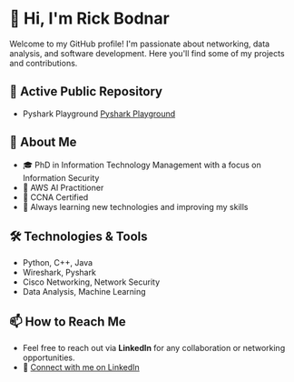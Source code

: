 
<!---
- 👋 Hi, I’m @rbodnar75
- 👀 I’m interested in ...
- 🌱 I’m currently learning ...
- 💞️ I’m looking to collaborate on ...
- 📫 How to reach me ...


-👋 Hi, I'm Rick Bodnar

Welcome to my GitHub profile! I'm passionate about network security, data analysis, and software development. Here you'll find some of my projects and contributions.

## 🔗 Connect with Me
- LinkedIn

--->
<!---
rbodnar75/rbodnar75 is a ✨ special ✨ repository because its `README.md` (this file) appears on your GitHub profile.
You can click the Preview link to take a look at your changes.
--->





# 👋 Hi, I'm Rick Bodnar

Welcome to my GitHub profile! I'm passionate about networking, data analysis, and software development. Here you'll find some of my projects and contributions.

## 📂 Active Public Repository
- Pyshark Playground [Pyshark Playground](https://github.com/rbodnar75/pyshark-projects-playground)

## 🚀 About Me
- 🎓 PhD in Information Technology Management with a focus on Information Security
- 🏅 AWS AI Practitioner
- 🏅 CCNA Certified
- 🌱 Always learning new technologies and improving my skills

## 🛠️ Technologies & Tools
- Python, C++, Java
- Wireshark, Pyshark
- Cisco Networking, Network Security
- Data Analysis, Machine Learning

## 📫 How to Reach Me
- Feel free to reach out via **LinkedIn** for any collaboration or networking opportunities.
- 🔗 [Connect with me on LinkedIn](https://www.linkedin.com/in/rick-bodnar-phd-ccna-2480971b/)

<!---
rbodnar75/rbodnar75 is a ✨ special ✨ repository because its `README.md` (this file) appears on your GitHub profile.
You can click the Preview link to take a look at your changes.
--->


